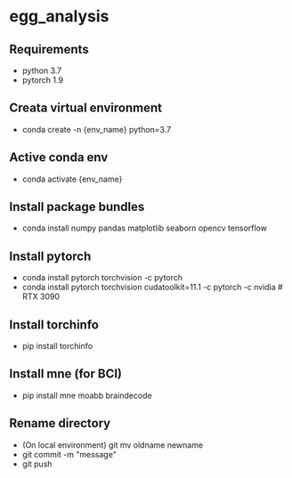# egg_analysis

## Requirements
* python 3.7
* pytorch 1.9

## Creata virtual environment
* conda create -n {env_name} python=3.7

## Active conda env
* conda activate {env_name}

## Install package bundles
* conda install numpy pandas matplotlib seaborn opencv tensorflow

## Install pytorch
* conda install pytorch torchvision -c pytorch
* conda install pytorch torchvision cudatoolkit=11.1 -c pytorch -c nvidia  # RTX 3090

## Install torchinfo
* pip install torchinfo

## Install mne (for BCI)
* pip install mne moabb braindecode

## Rename directory
* (On local environment) git mv oldname newname
* git commit -m "message"
* git push
